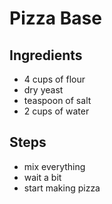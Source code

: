 # Pizza Base


## Ingredients
- 4 cups of flour
- dry yeast
- teaspoon of salt
- 2 cups of water

## Steps
- mix everything
- wait a bit
- start making pizza